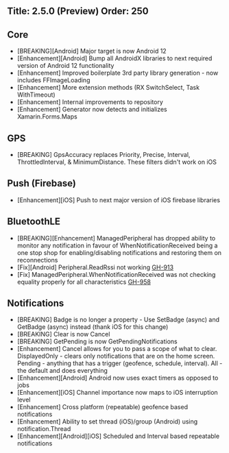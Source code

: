 Title: 2.5.0 (Preview)
Order: 250
---

## Core
* [BREAKING][Android] Major target is now Android 12
* [Enhancement][Android] Bump all AndroidX libraries to next required version of Android 12 functionality
* [Enhancement] Improved boilerplate 3rd party library generation - now includes FFImageLoading
* [Enhancement] More extension methods (RX SwitchSelect, Task WithTimeout)
* [Enhancement] Internal improvements to repository
* [Enhancement] Generator now detects and initializes Xamarin.Forms.Maps

## GPS
* [BREAKING] GpsAccuracy replaces Priority, Precise, Interval, ThrottledInterval, & MinimumDistance.  These filters didn't work on iOS 

## Push (Firebase)
* [Enhancement][iOS] Push to next major version of iOS firebase libraries

## BluetoothLE
* [BREAKING][Enhancement] ManagedPeripheral has dropped ability to monitor any notification in favour of WhenNotificationReceived being a one stop shop for enabling/disabling notifications and restoring them on reconnections
* [Fix][Android] Peripheral.ReadRssi not working [GH-913](https://github.com/shinyorg/shiny/issues/913)
* [Fix] ManagedPeripheral.WhenNotificationReceived was not checking equality properly for all characteristics [GH-958](https://github.com/shinyorg/shiny/issues/958)

## Notifications
* [BREAKING] Badge is no longer a property - Use SetBadge (async) and GetBadge (async) instead (thank iOS for this change)
* [BREAKING] Clear is now Cancel
* [BREAKING] GetPending is now GetPendingNotifications
* [Enhancement] Cancel allows for you to pass a scope of what to clear.  DisplayedOnly - clears only notifications that are on the home screen.  Pending - anything that has a trigger (geofence, schedule, interval).  All - the default and does everything
* [Enhancement][Android] Android now uses exact timers as opposed to jobs
* [Enhancement][iOS] Channel importance now maps to iOS interruption level
* [Enhancement] Cross platform (repeatable) geofence based notifications
* [Enhancement] Ability to set thread (iOS)/group (Android) using notification.Thread
* [Enhancement][Android][iOS] Scheduled and Interval based repeatable notifications
